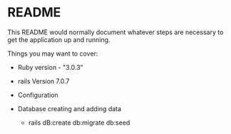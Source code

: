# README

This README would normally document whatever steps are necessary to get the
application up and running.

Things you may want to cover:

* Ruby version - "3.0.3"

* rails Version 7.0.7

* Configuration

* Database creating and adding data
  - rails dB:create db:migrate db:seed


